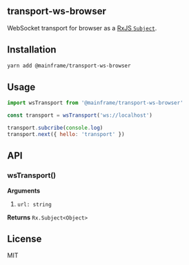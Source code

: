 ## transport-ws-browser

WebSocket transport for browser as a [RxJS `Subject`](http://reactivex.io/rxjs/class/es6/Subject.js~Subject.html).

## Installation

```sh
yarn add @mainframe/transport-ws-browser
```

## Usage

```js
import wsTransport from '@mainframe/transport-ws-browser'

const transport = wsTransport('ws://localhost')

transport.subcribe(console.log)
transport.next({ hello: 'transport' })
```

## API

### wsTransport()

**Arguments**

1.  `url: string`

**Returns** `Rx.Subject<Object>`

## License

MIT
